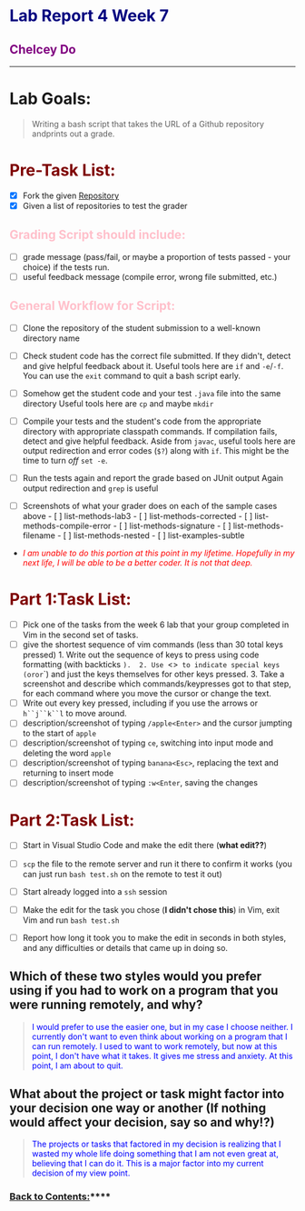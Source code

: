 # <span style="color:navy"> **Lab Report 4 Week 7**</span>
## <span style="color:purple"> **Chelcey Do**</span>
---

# <span style="color:fuschia"> **Lab Goals:**</span>
> Writing a bash script that takes the URL of a Github repository andprints out a grade.

# <span style="color:maroon"> **Pre-Task List:**</span>
- [x] Fork the given [Repository](https://github.com/ucsd-cse15l-f22/list-examples-grader)
- [x] Given a list of repositories to test the grader

## <span style="color:pink"> **Grading Script should include:**</span>
- [ ] grade message (pass/fail, or maybe a proportion of tests passed - your choice) if the tests run.
- [ ] useful feedback message (compile error, wrong file submitted, etc.)

## <span style="color:pink"> **General Workflow for Script:**</span>
- [ ] Clone the repository of the student submission to a well-known directory name 
- [ ] Check student code has the correct file submitted. If they didn't, detect and give helpful feedback about it.
      Useful tools here are `if` and `-e`/`-f`. You can use the `exit` command to quit a bash script early. 
- [ ] Somehow get the student code and your test `.java` file into the same directory
      Useful tools here are `cp` and maybe `mkdir`
- [ ] Compile your tests and the student's code from the appropriate directory with appropriate classpath commands. 
      If compilation fails, detect and give helpful feedback. 
      Aside from `javac`, useful tools here are output redirection and error codes (`$?`) along with `if`. 
      This might be the time to turn *off* `set -e`.
- [ ] Run the tests again and report the grade based on JUnit output
      Again output redirection and `grep` is useful
      
- [ ] Screenshots of what your grader does on each of the sample cases above
      - [ ] list-methods-lab3
      - [ ] list-methods-corrected
      - [ ] list-methods-compile-error
      - [ ] list-methods-signature
      - [ ] list-methods-filename
      - [ ] list-methods-nested
      - [ ] list-examples-subtle

- <span style="color:red"> *I am unable to do this portion at this point in my lifetime. Hopefully in my next life, I will be able to be a better coder. It is not that deep.* </span>


# <span style="color:maroon"> **Part 1:Task List:**</span>
- [ ] Pick one of the tasks from the week 6 lab that your group completed in Vim in the second set of tasks.
- [ ]  give the shortest sequence of vim commands (less than 30 total keys pressed)
       1. Write out the sequence of keys to press using code formatting (with backticks `). 
       2. Use `<>` to indicate special keys (`<Backspace>` or `<Enter>` or `<Esc>`) and just the keys themselves for          other keys pressed. 
       3. Take a screenshot and describe which commands/keypresses got to that step, for each command where you move          the cursor or change the text. 
- [ ]  Write out every key pressed, including if you use the arrows or `h``j``k``l` to move around. 
- [ ] description/screenshot of typing `/apple<Enter>` and the cursor jumpting to the start of `apple`
- [ ] description/screenshot of typing `ce`, switching into input mode and deleting the word `apple`
- [ ] description/screenshot of typing `banana<Esc>`, replacing the text and returning to insert mode
- [ ] description/screenshot of typing `:w<Enter`, saving the changes
      
# <span style="color:maroon"> **Part 2:Task List:**</span>
- [ ] Start in Visual Studio Code and make the edit there (**what edit??**)
- [ ] `scp` the file to the remote server and run it there to confirm it works (you can just run `bash test.sh` on the remote to test it out)
- [ ] Start already logged into a `ssh` session
- [ ] Make the edit for the task you chose (**I didn't chose this**)  in Vim, exit Vim and run `bash test.sh`
- [ ] Report how long it took you to make the edit in seconds in both styles, and any difficulties or details that came up in doing so. 
      

## Which of these two styles would you prefer using if you had to work on a program that you were running remotely, and why?
> <span style="color:blue"> I would prefer to use the easier one, but in my case I choose neither. I currently don't want to even think about working on a program that I can run remotely. I used to want to work remotely, but now at this point, I don't have what it takes. It gives me stress and anxiety. At this point, I am about to quit.</span>

## What about the project or task might factor into your decision one way or another (If nothing would affect your decision, say so and why!?) 
> <span style="color:blue"> The projects or tasks that factored in my decision is realizing that I wasted my whole life doing something that I am not even great at, believing that I can do it. This is a major factor into my current decision of my view point.  </span>





### [Back to Contents:](https://chelcey.github.io/cse11-lab-reports/)****
